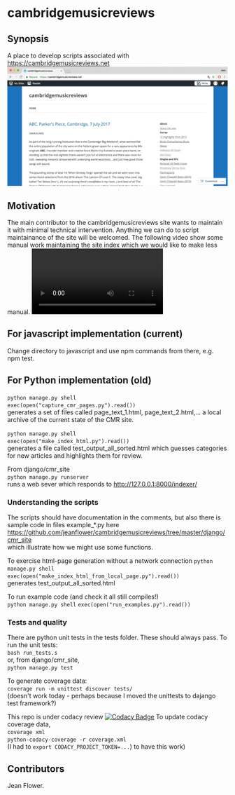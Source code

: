 # cambridgemusicreviews

## Synopsis
A place to develop scripts associated with https://cambridgemusicreviews.net
![web_page_screengrab](docs/cmr_web_page_image.png)

## Motivation
The main contributor to the cambridgemusicreviews site wants to maintain it with minimal technical intervention.  Anything we can do to script maintainance of the site will be welcomed. The following video show some manual work maintaining the site index which we would like to make less manual.
![manual index maintenance](docs/editing_cmr_site_index.mp4)

## For javascript implementation (current)
Change directory to javascript and use npm commands from there, e.g. npm test.

## For Python implementation (old)
```python manage.py shell```  
```exec(open("capture_cmr_pages.py").read())```  
generates a set of files called page_text_1.html, page_text_2.html,... a local archive of the current state of the CMR site.

```python manage.py shell```  
```exec(open("make_index_html.py").read())```  
generates a file called test_output_all_sorted.html which guesses categories for new articles and highlights them for review.

From django/cmr_site  
```python manage.py runserver```  
runs a web sever which responds to http://127.0.0.1:8000/indexer/

### Understanding the scripts
The scripts should have documentation in the comments, but also there is sample code in files example_*.py here
https://github.com/jeanflower/cambridgemusicreviews/tree/master/django/cmr_site  
which illustrate how we might use some functions. 

To exercise html-page generation without a network connection
```python manage.py shell```  
```exec(open("make_index_html_from_local_page.py").read())```  
generates test_output_all_sorted.html

To run example code (and check it all still compiles!)  
```python manage.py shell```
```exec(open("run_examples.py").read())```

### Tests and quality
There are python unit tests in the tests folder.  These should always pass.
To run the unit tests:  
```bash run_tests.s```  
or, from django/cmr_site,  
```python manage.py test```

To generate coverage data:  
```coverage run -m unittest discover tests/```  
(doesn't work today - perhaps because I moved the unittests to dajango test framework?)

This repo is under codacy review
[![Codacy Badge](https://api.codacy.com/project/badge/Grade/a59e0815f2a74514bcd1e1273f525705)](https://www.codacy.com/app/jeanflower/cambridgemusicreviews?utm_source=github.com&amp;utm_medium=referral&amp;utm_content=jeanflower/cambridgemusicreviews&amp;utm_campaign=Badge_Grade)
To update codacy coverage data,  
```coverage xml```  
```python-codacy-coverage -r coverage.xml```  
(I had to ````export CODACY_PROJECT_TOKEN=...````) to have this work)

## Contributors
Jean Flower.
